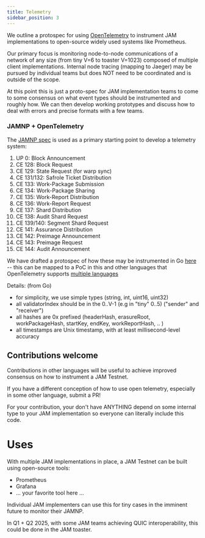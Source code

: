 ```yaml
---
title: Telemetry
sidebar_position: 3
---
```


We outline a protospec for using
[OpenTelemetry](https://opentelemetry.io/docs/languages/) to
instrument JAM implementations to open-source widely used systems like
Prometheus.  

Our primary focus is monitoring node-to-node communications of a
network of any size (from tiny V=6 to toaster V=1023) composed of
multiple client implementations.  Internal node tracing (mapping to
Jaeger) may be pursued by individual teams but does NOT need to be
coordinated and is outside of the scope.

At this point this is just a proto-spec for JAM implementation teams
to come to some consensus on what event types should be instrumented
and roughly how.  We can then develop working prototypes and discuss
how to deal with errors and precise formats with a few teams.  


### JAMNP + OpenTelemetry

The [JAMNP spec](/knowledge/advanced/simple-networking/spec.md) is used as a primary starting point to develop a telemetry system:

1. UP 0: Block Announcement
2. CE 128: Block Request
3. CE 129: State Request (for warp sync)
4. CE 131/132: Safrole Ticket Distribution
5. CE 133: Work-Package Submission
6. CE 134: Work-Package Sharing
7. CE 135: Work-Report Distribution
8. CE 136: Work-Report Request
9. CE 137: Shard Distribution
10. CE 138: Audit Shard Request
11. CE 139/140: Segment Shard Request
12. CE 141: Assurance Distribution
13. CE 142: Preimage Announcement
14. CE 143: Preimage Request
15. CE 144: Audit Announcement

We have drafted a protospec of how these may be instrumented in Go [here](https://github.com/jam-duna/jamtestnet/blob/main/telemetry/go/otel.go) -- this can be mapped to a PoC in this and other languages that OpenTelemetry supports [multiple languages](https://opentelemetry.io/docs/languages/)

Details: (from Go)
* for simplicity, we use simple types (string, int, uint16, uint32)
* all validatorIndex should be in the 0..V-1 (e.g in "tiny" 0..5) ("sender" and "receiver")
* all hashes are 0x prefixed (headerHash, erasureRoot, workPackageHash, startKey, endKey, workReportHash, .. )
* all timestamps are Unix timestamp, with at least millisecond-level accuracy

## Contributions welcome

Contributions in other languages will be useful to achieve improved consensus on how to instrument a JAM Testnet.

If you have a different conception of how to use open telemetry, especially in some other language, submit a PR!

For your contribution, your don't have ANYTHING depend on some internal type to your JAM implementation so
everyone can literally include this code.


# Uses

With multiple JAM implementations in place, a JAM Testnet can be built using open-source tools:
* Prometheus
* Grafana
* ... your favorite tool here ...

Individual JAM implementers can use this for tiny cases in the imminent future to monitor their JAMNP.

In Q1 + Q2 2025, with some JAM teams achieving QUIC interoperability, this could be done in the JAM toaster.

